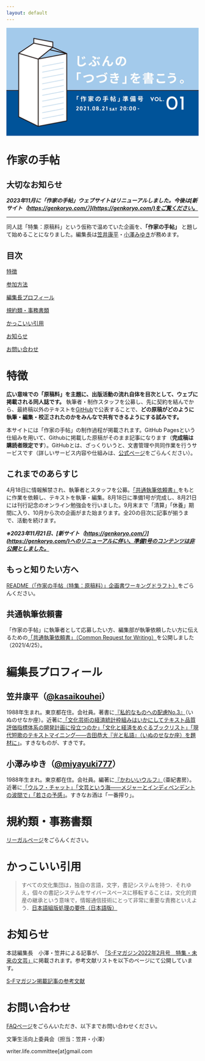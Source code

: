 ```yaml
---
layout: default
---
```


![メインビジュアル](./assets/images/main.jpeg)

# 作家の手帖

## 大切なお知らせ
***2023年11月に「作家の手帖」ウェブサイトはリニューアルしました。今後は[新サイト（https://genkoryo.com/）](https://genkoryo.com/)をご覧ください。***

***

同人誌「特集：原稿料」という仮称で温めていた企画を、**「作家の手帖」** と題して始めることになりました。編集長は[笠井康平](https://twitter.com/kasaikouhei)・[小澤みゆき](https://twitter.com/miyayuki777)が務めます。

## 目次
[特徴](#特徴) 

[参加方法](#参加方法)

[編集長プロフィール](#編集長プロフィール)

[規約類・事務書類](#規約類・事務書類)

[かっこいい引用](#かっこいい引用)

[お知らせ](#お知らせ)

[お問い合わせ](#お問い合わせ)

# 特徴
**広い意味での「原稿料」を主題に、出版活動の流れ自体を目次として、ウェブに掲載される同人誌です。** 執筆者・制作スタッフを公募し、先に契約を結んでから、最終稿以外のテキストを[GitHub](https://github.com/Writer-Life-Committee/authors-note)で公表することで、**どの原稿がどのように執筆・編集・校正されたのかをみんなで共有できるようにする試みです。**

本サイトには「作家の手帖」の制作過程が掲載されます。GitHub Pagesという仕組みを用いて、Githubに掲載した原稿がそのまま記事になります（**完成稿は購読者限定です**）。GitHubとは、ざっくりいうと、文書管理や共同作業を行うサービスです（詳しいサービス内容や仕組みは、[公式ページ](https://github.co.jp/)をごらんください）。

## これまでのあらすじ
4月18日に情報解禁され、執筆者とスタッフを公募。[「共通執筆依頼書」](request.md)をもとに作業を依頼し、テキストを執筆・編集。8月18日に準備1号が完成し、8月21日には刊行記念のオンライン勉強会を行いました。9月末まで「清算」「休養」期間に入り、10月から次の企画がまた始まります。全20の目次に記事が揃うまで、活動を続けます。

***※2023年11月21日、[新サイト（https://genkoryo.com/）](https://genkoryo.com/)へのリニューアルに伴い、準備1号のコンテンツは非公開としました。***

## もっと知りたい方へ
[README（「作家の手帖（特集：原稿料）」企画書ワーキングドラフト）](https://github.com/Writer-Life-Committee/authors-note/blob/main/README.md)をごらんください。

## 共通執筆依頼書
「作家の手帖」に執筆者として応募したい方、編集部が執筆依頼したい方に伝えるための[「共通執筆依頼書」（Common Request for Writing）](request.md)を公開しました（2021/4/25）。

# 編集長プロフィール

## 笠井康平（[@kasaikouhei](https://twitter.com/kasaikouhei)）
1988年生まれ。東京都在住。会社員。著書に[『私的なものへの配慮No.3』](http://inunosenakaza.com/shitekinamono.html)（いぬのせなか座）。近著に[「文化芸術の経済統計枠組みはいかにしてテキスト品質評価指標体系の開発計画に役立つのか」「文化と経済をめぐるブックリスト」](http://www.bungaku.net/wasebun/magazine/wasebun2020win.html)[「現代短歌のテキストマイニング――𠮷田恭大『光と私語』（いぬのせなか座）を題材に」](https://note.com/inunosenakaza/m/m1301c2435627)。すきなものが、すきです。

## 小澤みゆき（[@miyayuki777](https://twitter.com/miyayuki777)）
1988年生まれ。東京都在住。会社員。編著に[『かわいいウルフ』](https://www.akishobo.com/book/detail.html?id=1004)（亜紀書房）。近著に[「ウルフ・チャット」](http://gunzo.kodansha.co.jp/55737/58875.html)[「文芸という海――メジャーとインディペンデントの波間で」](http://gunzo.kodansha.co.jp/55737/58811.html)[「若さの予感」](https://liondo.thebase.in/items/27827476)。すきなお酒は「一番搾り」。

# 規約類・事務書類
[リーガルページ](./regal.md)をごらんください。

# かっこいい引用
> すべての文化集団は，独自の言語，文字，書記システムを持つ．それゆえ，個々の書記システムをサイバースペースに移転することは，文化的資産の継承という意味で，情報通信技術にとって非常に重要な責務といえよう．[日本語組版処理の要件（日本語版）](https://www.w3.org/TR/jlreq/) 

# お知らせ
本誌編集長　小澤・笠井による記事が、　[「S-Fマガジン2022年2月号　特集・未来の文芸」](https://www.hayakawa-online.co.jp/shopdetail/000000015011/date_2021/page1/order/)に掲載されます。参考文献リストを以下のページにて公開しています。

[S-Fマガジン掲載記事の参考文献](https://writer-life-committee.github.io/authors-note/sfmagazine-reference)

# お問い合わせ
[FAQページ](./faq.md)をごらんいただき、以下までお問い合わせください。

文筆生活向上委員会（担当：笠井・小澤）

writer.life.committee[at]gmail.com